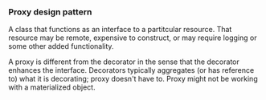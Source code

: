 ### Proxy design pattern

A class that functions as an interface to a partitcular resource.
That resource may be remote, expensive to construct, or may require
logging or some other added functionality.

A proxy is different from the decorator in the sense that the
decorator enhances the interface. Decorators typically aggregates
(or has reference to) what it is decorating; proxy doesn't have to.
Proxy might not be working with a materialized object.

